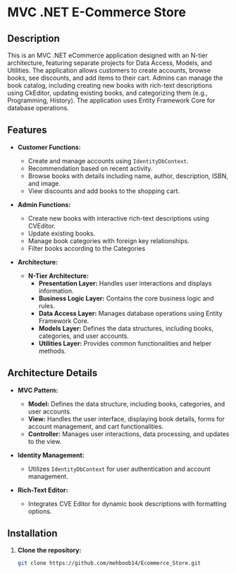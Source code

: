 # MVC .NET E-Commerce Store

## Description

This is an MVC .NET eCommerce application designed with an N-tier architecture, featuring separate projects for Data Access, Models, and Utilities. The application allows customers to create accounts, browse books, see discounts, and add items to their cart. Admins can manage the book catalog, including creating new books with rich-text descriptions using CkEditor, updating existing books, and categorizing them (e.g., Programming, History). The application uses Entity Framework Core for database operations.

## Features

- **Customer Functions:**
  - Create and manage accounts using `IdentityDbContext`.
  - Recommendation based on recent activity.
  - Browse books with details including name, author, description, ISBN, and image.
  - View discounts and add books to the shopping cart.

- **Admin Functions:**
  - Create new books with interactive rich-text descriptions using CVEditor.
  - Update existing books.
  - Manage book categories with foreign key relationships.
  - Filter books according to the Categories

- **Architecture:**
  - **N-Tier Architecture:**
    - **Presentation Layer:** Handles user interactions and displays information.
    - **Business Logic Layer:** Contains the core business logic and rules.
    - **Data Access Layer:** Manages database operations using Entity Framework Core.
    - **Models Layer:** Defines the data structures, including books, categories, and user accounts.
    - **Utilities Layer:** Provides common functionalities and helper methods.

## Architecture Details

- **MVC Pattern:**
  - **Model:** Defines the data structure, including books, categories, and user accounts.
  - **View:** Handles the user interface, displaying book details, forms for account management, and cart functionalities.
  - **Controller:** Manages user interactions, data processing, and updates to the view.

- **Identity Management:**
  - Utilizes `IdentityDbContext` for user authentication and account management.

- **Rich-Text Editor:**
  - Integrates CVE Editor for dynamic book descriptions with formatting options.

## Installation

1. **Clone the repository:**
   ```bash
   git clone https://github.com/mehboob14/Ecommerce_Store.git
